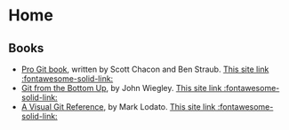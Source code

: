 # Home

## Books

- [Pro Git book](https://git-scm.com/book/en/v2), written by Scott Chacon and Ben Straub. [This site link :fontawesome-solid-link:](en/progit/book/introduction.md)
- [Git from the Bottom Up](https://jwiegley.github.io/git-from-the-bottom-up/), by John Wiegley. [This site link :fontawesome-solid-link:](en/git-from-the-bottom-up/index.md)
- [A Visual Git Reference](https://marklodato.github.io/visual-git-guide/index-en.html), by Mark Lodato. [This site link :fontawesome-solid-link:](en/visual-git-guide/index.md)
